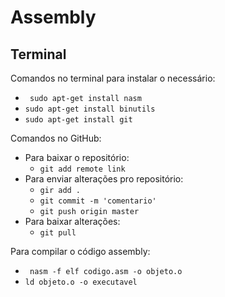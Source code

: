 # Assembly

## Terminal

Comandos no terminal para instalar o necessário:
- <code> sudo apt-get install nasm</code>
- <code>sudo apt-get install binutils</code>
- <code>sudo apt-get install git</code>

Comandos no GitHub:
- Para baixar o repositório:
  - <code>git add remote link</code>
- Para enviar alterações pro repositório:
  - <code>gir add .</code>
  - <code>git commit -m 'comentario'</code>
  - <code>git push origin master</code>
- Para baixar alterações:
  - <code>git pull</code>

Para compilar o código assembly:
- <code> nasm -f elf codigo.asm -o objeto.o</code>
- <code>ld objeto.o -o executavel </code>
